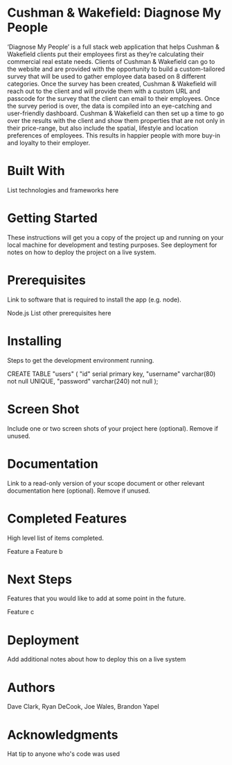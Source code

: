 # Cushman & Wakefield: Diagnose My People
‘Diagnose My People’ is a full stack web application that helps Cushman & Wakefield clients put their employees first as they’re calculating their commercial real estate needs.  Clients of Cushman & Wakefield can go to the website and are provided with the opportunity to build a custom-tailored survey that will be used to gather employee data based on 8 different categories.  Once the survey has been created, Cushman & Wakefield will reach out to the client and will provide them with a custom URL and passcode for the survey that the client can email to their employees.  Once the survey period is over, the data is compiled into an eye-catching and user-friendly dashboard.  Cushman & Wakefield can then set up a time to go over the results with the client and show them properties that are not only in their price-range, but also include the spatial, lifestyle and location preferences of employees.  This results in happier people with more buy-in and loyalty to their employer.  

# Built With
List technologies and frameworks here

# Getting Started
These instructions will get you a copy of the project up and running on your local machine for development and testing purposes. See deployment for notes on how to deploy the project on a live system.

# Prerequisites
Link to software that is required to install the app (e.g. node).

Node.js
List other prerequisites here

# Installing
Steps to get the development environment running.

CREATE TABLE "users" (
  "id" serial primary key,
  "username" varchar(80) not null UNIQUE,
  "password" varchar(240) not null
);

# Screen Shot
Include one or two screen shots of your project here (optional). Remove if unused.

# Documentation
Link to a read-only version of your scope document or other relevant documentation here (optional). Remove if unused.

# Completed Features
High level list of items completed.

 Feature a
 Feature b

# Next Steps
Features that you would like to add at some point in the future.

 Feature c

# Deployment
Add additional notes about how to deploy this on a live system

# Authors
Dave Clark, Ryan DeCook, Joe Wales, Brandon Yapel

# Acknowledgments
Hat tip to anyone who's code was used